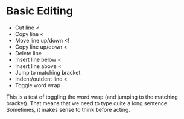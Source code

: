 # Basic Editing 

* Cut line <
* Copy line < 
* Move line up/down <! 
* Copy line up/down < 
* Delete line  
* Insert line below < 
* Insert line above < 
* Jump to matching bracket 
* Indent/outdent line < 
* Toggle word wrap

This is a test of toggling the word wrap (and jumping to the matching bracket). That means that we need to type quite a long sentence. Sometimes, it makes sense to think before acting. 
